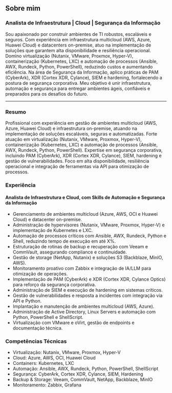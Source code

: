 ## Sobre mim
### Analista de Infraestrutura | Cloud | Segurança da Informação

Sou apaixonado por construir ambientes de TI robustos, escaláveis e seguros. Com experiência em infraestrutura multicloud (AWS, Azure, Huawei Cloud) e datacenters on-premise, atuo na implementação de soluções que garantem alta disponibilidade e resiliência operacional.
Domino virtualização (Nutanix, VMware, Proxmox, Hyper-V), containerização (Kubernetes, LXC) e automação de processos (Ansible, AWX, Rundeck, Python, PowerShell), reduzindo custos e aumentando eficiência.
Na área de Segurança da Informação, aplico práticas de PAM (CyberArk), XDR (Cortex XDR, Cylance), SIEM e hardening, fortalecendo a postura de segurança corporativa.
Meu objetivo é unir infraestrutura, automação e segurança para entregar ambientes ágeis, confiáveis e preparados para os desafios do futuro.

---

### Resumo

Profissional com experiência em gestão de ambientes multicloud (AWS, Azure, Huawei Cloud) e infraestrutura on-premise, atuando na implementação de soluções escaláveis, seguras e automatizadas. Forte atuação em virtualização (Nutanix, VMware, Proxmox, Hyper-V), containerização (Kubernetes, LXC) e automação de processos (Ansible, AWX, Rundeck, Python, PowerShell).
Expertise em segurança corporativa, incluindo PAM (CyberArk), XDR (Cortex XDR, Cylance), SIEM, hardening e gestão de vulnerabilidades. Foco em alta disponibilidade, resiliência operacional e integração de ferramentas via API para otimização de processos.

### Experiência

#### Analista de Infraestrutura e Cloud, com Skills de Automação e Segurança da Informação

- Gerenciamento de ambientes multicloud (Azure, AWS, OCI e Huawei Cloud) e datacenter on-premise.
- Administração de hypervisores (Nutanix, VMware, Proxmox, Hyper-V) e implementação de Kubernetes e LXC.
- Automação de processos críticos com Ansible, AWX, Rundeck, Python e Shell, reduzindo tempo de execução em até X%.
- Estruturação de rotinas de backup e recuperação com Veeam e CommVault, assegurando compliance e continuidade.
- Gestão de storage (NetApp, Nutanix) e soluções S3 (Backblaze, MinIO, AWS).
- Monitoramento proativo com Zabbix e integração de IA/LLM para otimização de operações.
- Implementação de PAM (CyberArk) e XDR (Cortex XDR, Cylance Optics) para reforço da segurança corporativa.
- Administração de SIEM e execução de hardening em sistemas críticos.
- Gestão de vulnerabilidades e resposta a incidentes com integração via API e Python.
- Implantação e manutenção de ambientes multicloud (AWS, Azure).
- Administração de Active Directory, Linux Servers e automação com Python, PowerShell e ShellScript.
- Virtualização com VMware e oVirt, gestão de endpoints e documentação técnica.

### Competências Técnicas

- Virtualização: Nutanix, VMware, Proxmox, Hyper-V
- Cloud: Azure, AWS, OCI, Huawei Cloud
- Containers: Kubernetes, LXC
- Automação: Ansible, AWX, Rundeck, Python, PowerShell, ShellScript
- Segurança: CyberArk, Cortex XDR, Cylance, SIEM, Hardening
- Backup & Storage: Veeam, CommVault, NetApp, Backblaze, MinIO
- Monitoramento: Zabbix, Grafana
